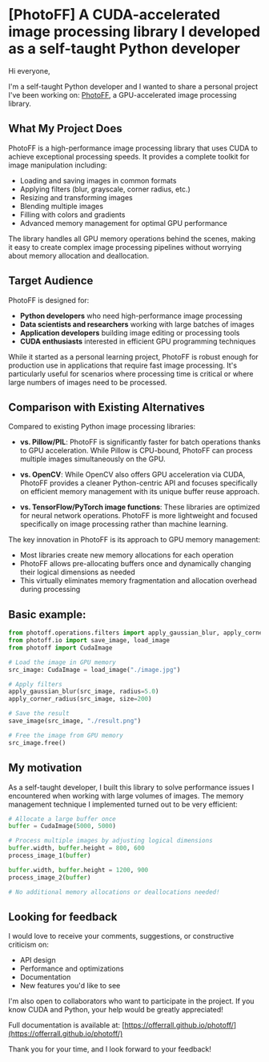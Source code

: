 # [PhotoFF] A CUDA-accelerated image processing library I developed as a self-taught Python developer

Hi everyone,

I'm a self-taught Python developer and I wanted to share a personal project I've been working on: [PhotoFF](https://github.com/offerrall/photoff), a GPU-accelerated image processing library.

## What My Project Does

PhotoFF is a high-performance image processing library that uses CUDA to achieve exceptional processing speeds. It provides a complete toolkit for image manipulation including:

- Loading and saving images in common formats
- Applying filters (blur, grayscale, corner radius, etc.)
- Resizing and transforming images
- Blending multiple images
- Filling with colors and gradients
- Advanced memory management for optimal GPU performance

The library handles all GPU memory operations behind the scenes, making it easy to create complex image processing pipelines without worrying about memory allocation and deallocation.

## Target Audience

PhotoFF is designed for:

- **Python developers** who need high-performance image processing
- **Data scientists and researchers** working with large batches of images
- **Application developers** building image editing or processing tools
- **CUDA enthusiasts** interested in efficient GPU programming techniques

While it started as a personal learning project, PhotoFF is robust enough for production use in applications that require fast image processing. It's particularly useful for scenarios where processing time is critical or where large numbers of images need to be processed.

## Comparison with Existing Alternatives

Compared to existing Python image processing libraries:

- **vs. Pillow/PIL**: PhotoFF is significantly faster for batch operations thanks to GPU acceleration. While Pillow is CPU-bound, PhotoFF can process multiple images simultaneously on the GPU.

- **vs. OpenCV**: While OpenCV also offers GPU acceleration via CUDA, PhotoFF provides a cleaner Python-centric API and focuses specifically on efficient memory management with its unique buffer reuse approach.

- **vs. TensorFlow/PyTorch image functions**: These libraries are optimized for neural network operations. PhotoFF is more lightweight and focused specifically on image processing rather than machine learning.

The key innovation in PhotoFF is its approach to GPU memory management:
- Most libraries create new memory allocations for each operation
- PhotoFF allows pre-allocating buffers once and dynamically changing their logical dimensions as needed
- This virtually eliminates memory fragmentation and allocation overhead during processing

## Basic example:

```python
from photoff.operations.filters import apply_gaussian_blur, apply_corner_radius
from photoff.io import save_image, load_image
from photoff import CudaImage

# Load the image in GPU memory
src_image: CudaImage = load_image("./image.jpg")

# Apply filters
apply_gaussian_blur(src_image, radius=5.0)
apply_corner_radius(src_image, size=200)

# Save the result
save_image(src_image, "./result.png")

# Free the image from GPU memory
src_image.free()
```

## My motivation

As a self-taught developer, I built this library to solve performance issues I encountered when working with large volumes of images. The memory management technique I implemented turned out to be very efficient:

```python
# Allocate a large buffer once
buffer = CudaImage(5000, 5000)

# Process multiple images by adjusting logical dimensions
buffer.width, buffer.height = 800, 600
process_image_1(buffer)

buffer.width, buffer.height = 1200, 900
process_image_2(buffer)

# No additional memory allocations or deallocations needed!
```

## Looking for feedback

I would love to receive your comments, suggestions, or constructive criticism on:
- API design
- Performance and optimizations
- Documentation
- New features you'd like to see

I'm also open to collaborators who want to participate in the project. If you know CUDA and Python, your help would be greatly appreciated!

Full documentation is available at: [https://offerrall.github.io/photoff/](https://offerrall.github.io/photoff/)

Thank you for your time, and I look forward to your feedback!